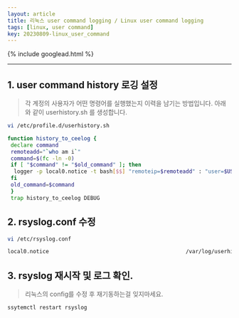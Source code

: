 ```yaml
---
layout: article
title: 리눅스 user command logging / Linux user command logging
tags: [linux, user command]
key: 20230809-linux_user_command
---
```


{% include googlead.html %}

---

## 1. user command history 로깅 설정

> 각 계정의 사용자가 어떤 명령어를 실행했는지 이력을 남기는 방법입니다.
> 아래와 같이 userhistory.sh 를 생성합니다.

```bash
vi /etc/profile.d/userhistory.sh

function history_to_ceelog {
 declare command
 remoteadd="`who am i`"
 command=$(fc -ln -0)
 if [ "$command" != "$old_command" ]; then
  logger -p local0.notice -t bash[$$] "remoteip=$remoteadd" : "user=$USER" : "uid=$UID" : "pid=$$" : "pwd=$PWD" : "cmd=$command"
 fi
 old_command=$command
 }
 trap history_to_ceelog DEBUG
```

## 2. rsyslog.conf 수정

```bash
vi /etc/rsyslog.conf

local0.notice                                           /var/log/userhistory.log
```

## 3. rsyslog 재시작 및 로그 확인.

> 리눅스의 config를 수정 후 재기동하는걸 잊지마세요.

```bash
ssytemctl restart rsyslog

```